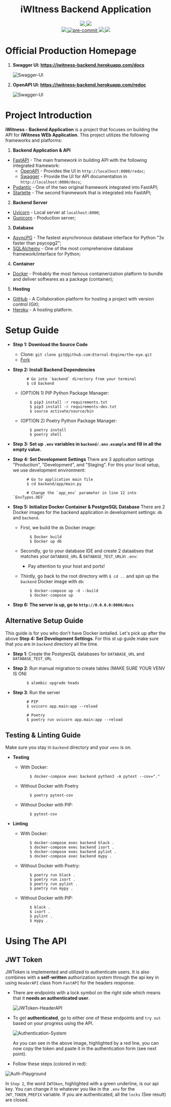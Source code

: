 <h1 align=center><strong>iWItness Backend Application</strong></h1>

<div align=center>
    <a href="https://github.com/Eternal-Engine/the-eye/actions/workflows/CI-backend.yml">
        <img src="https://github.com/Eternal-Engine/the-eye/actions/workflows/CI-backend.yml/badge.svg"/>
    </a>
    <a href="https://github.com/Eternal-Engine/the-eye/actions/workflows/CD-backend.yml">
        <img src="https://github.com/Eternal-Engine/the-eye/actions/workflows/CD-backend.yml/badge.svg"/>
    </a>
</div>

<div align=center>
    <a href="https://codecov.io/gh/Eternal-Engine/the-eye">
        <img src="https://codecov.io/gh/Eternal-Engine/the-eye/branch/trunk/graph/badge.svg?token=FvdmAO62lx"/>
    </a>
    <a href="https://github.com/pre-commit/pre-commit">
        <img src="https://img.shields.io/badge/pre--commit-enabled-brightgreen?logo=pre-commit&logoColor=white" alt="pre-commit" style="max-width:100%;">
    </a>
    <a href="https://github.com/psf/black">
        <img src="https://img.shields.io/badge/code%20style-black-000000.svg"/>
    </a>
    <a href="https://pycqa.github.io/isort/">
        <img src="https://img.shields.io/badge/%20imports-isort-%231674b1?style=flat&labelColor=ef8336"/>
    </a>
</div>

# **Official Production Homepage**

1. **Swagger UI: https://iwitness-backend.herokuapp.com/docs**

    ![Swagger-UI](../docs/collaboration/assets/backend/Swagger-UI.png)

2. **OpenAPI UI: https://iwitness-backend.herokuapp.com/redoc**

    ![Swagger-UI](../docs/collaboration/assets/backend/Redoc-UI.png)

# **Project Introduction**

**iWitness - Backend Application** is a project that focuses on building the API for **iWitness WEb Application**. This project utilizes the following frameworks and platforms:

1. **Backend Application & API**

- [FastAPI](https://fastapi.tiangolo.com/) - The main framework in building API with the following integrated framework:
  - [OpenAPI](https://www.openapis.org/) - Provides the UI in `http://localhost:8000/redoc`;
  - [Swagger](https://swagger.io/) - Provide the UI for API documentation in `http://localhost:8000/docs`;
- [Pydantic](https://pydantic-docs.helpmanual.io/) - One of the two original framework integrated into FastAPI;
- [Starlette](https://www.starlette.io/) - The second franmework that is integrated into FastAPI;

2. **Backend Server**

- [Uvicorn](https://www.uvicorn.org/) - Local server at `localhost:8000`;
- [Gunicorn](https://gunicorn.org/) - Production server;

3. **Database**

-  [AsyncPG](https://github.com/MagicStack/asyncpg) - The fastest asynchronous database interface for Python "3x faster than psycopg2";
-  [SQLAlchemy](https://www.sqlalchemy.org/) - One of the most comprehensive database framework/interface for Python;

4. **Container**

- [Docker](https://hub.docker.com/) - Probably the most famous containerization platform to bundle and deliver softwares as a package (container);

5. **Hosting**

- [GitHub](https://github.com/Eternal-Engine/the-eye) - A Collaboration platform for hosting a project with version control (Git);
- [Heroku](https://www.heroku.com/deploy-with-docker) - A hosting platform.

# **Setup Guide**

- **Step 1: Download the Source Code**
  - Clone: `git clone git@github.com:Eternal-Engine/the-eye.git`
  - [Fork](https://github.com/Eternal-Engine/the-eye/fork)

- **Step 2: Install Backend Dependencies**

            # Go into `backend` directory from your terminal
            $ cd backend

  - (OPTION 1) PIP Python Package Manager:

            $ pip3 install -r requirements.txt
            $ pip3 install -r requirements-dev.txt
            $ source activate/source/bin

  - (OPTION 2) Poetry Python Package Manager:

            $ poetry install
            $ poetry shell

- **Step 3: Set up `.env` variables in `backend/.env.example` and fill in all the empty value.**

- **Step 4: Set Development Settings**
There are 3 application settings "Production", "Development", and "Staging". For this your local setup, we use development environment:

            # Go to application main file
            $ cd backend/app/main.py

            # Change the `app_env` parameter in line 12 into `EnvTypes.DEV`

- **Step 5: Initialize Docker Container & PostgreSQL Database**
There are 2 Docker images for the backend application in development settings: `db` and `backend`.

  - First, we build the `db` Docker image:

            $ Docker build
            $ Docker up db

  - Secondly, go to your database IDE and create 2 dataabses that matches your `DATABASE_URL` & `DATABASE_TEST_URL`in `.env`:
    - Pay attention to your host and ports!

  - Thirdly, go back to the root directory with `$ cd ..` and spin up the `backend` Docker image with `db`:

            $ docker-compose up -d --build
            $ docker-compose up

- **Step 6: The server is up, go to `http://0.0.0.0:8000/docs`**

## **Alternative Setup Guide**

This guide is for you who don't have Docker isntalled. Let's pick up after the above **Step 4: Set Development Settings**. For this st up guide make sure that you are in `backend` directory all the time.

- **Step 1**: Create the PostgresQL databases for `DATABASE_URL` and `DATABASE_TEST_URL`

- **Step 2**: Run manual migration to create tables (MAKE SURE YOUR VENV IS ON)

            $ alembic upgrade heads

- **Step 3**: Run the server

            # PIP
            $ uvicorn app.main:app --reload

            # Poetry
            $ poetry run uvicorn app.main:app --reload

## **Testing & Linting Guide**

Make sure you stay in `backend` directory and your `venv` is on.

- **Testing**
  - With Docker:

            $ docker-compose exec backend python3 -m pytest --cov="."

  - Without Docker with Poetry

            $ poetry pytest-cov

  - Without Docker with PIP:

            $ pytest-cov

- **Linting**
  - With Docker:

            $ docker-compose exec backend black .
            $ docker-compose exec backend isort .
            $ docker-compose exec backend pylint .
            $ docker-compose exec backend mypy .

  - Without Docker with Poetry:

            $ poetry run black .
            $ poetry run isort .
            $ poetry run pylint .
            $ poetry run mypy .

  - Without Docker with PIP:

            $ black .
            $ isort .
            $ pylint .
            $ mypy .

# **Using The API**

## **JWT Token**

JWToken is implemented and utilized to authenticate users. It is also combines with a **self-written** authorization system through the api key in using `HeaderAPI` class from `FastAPI` for the headers response.

- There are endpoints with a lock symbol on the right side which means that it **needs an authenticated user**.

    ![JWToken-HeaderAPI](../docs/collaboration/assets/backend/JWToken-HeaderAPI.png)


- To get **authenticated**, go to either one of these endpoints and `try out` based on your progress using the  API.

    ![Authentication-System](../docs/collaboration/assets/backend/Auth-System.png)

    As you can see in the above image, highlighted by a red line, you can now copy the token and paste it in the authentication form (see next point).

- Follow these steps (colored in red):

![Auth-Playground](../docs/collaboration/assets/backend/Auth-Playground.png)

In `Step 2`, the word `IWTOken`, highlighted with a green underline, is our api key. You can change it to whatever you like in the `.env` for the `JWT_TOKEN_PREFIX` variable. If you are authenticated, all the `locks` (See result) are closed.
